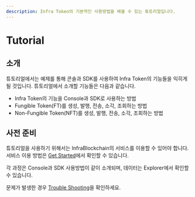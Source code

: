 ```yaml
---
description: Infra Token의 기본적인 사용방법을 배울 수 있는 튜토리얼입니다.
---
```


# Tutorial

## 소개

튜토리얼에서는 예제를 통해 콘솔과 SDK를 사용하여 Infra Token의 기능들을 익히게 될 것입니다. 튜토리얼에서 소개할 기능들은 다음과 같습니다.

* Infra Token의 기능을 Console과 SDK로 사용하는 방법
* Fungible Token(FT)를 생성, 발행, 전송, 소각, 조회하는 방법
* Non-Fungible Token(NFT)를 생성, 발행, 전송, 소각, 조회하는 방법

## 사전 준비

튜토리얼을 사용하기 위해서는 InfraBlockchain의 서비스를 이용할 수 있어야 합니다. 서비스 이용 방법은 [Get Started](get-started/)에서 확인할 수 있습니다.

각 과정은 Console과 SDK 사용방법이 같이 소개되며, 데이터는 Explorer에서 확인할 수 있습니다.

문제가 발생한 경우 [Trouble Shooting](troubleshooting.md)을 확인하세요.



